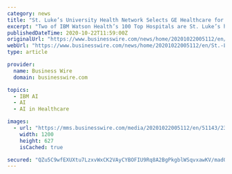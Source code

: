 ```yaml
---
category: news
title: "St. Luke’s University Health Network Selects GE Healthcare for $11 Million Ultrasound Purchase to Create System-wide Efficiencies"
excerpt: "Two of IBM Watson Health’s 100 Top Hospitals are St. Luke’s hospitals. St. Luke’s University Hospital has earned the 100 Top Major Teaching Hospital designation from IBM Watson Health eight ..."
publishedDateTime: 2020-10-22T11:59:00Z
originalUrl: "https://www.businesswire.com/news/home/20201022005112/en/St.-Luke’s-University-Health-Network-Selects-GE-Healthcare-for-11-Million-Ultrasound-Purchase-to-Create-System-wide-Efficiencies"
webUrl: "https://www.businesswire.com/news/home/20201022005112/en/St.-Luke’s-University-Health-Network-Selects-GE-Healthcare-for-11-Million-Ultrasound-Purchase-to-Create-System-wide-Efficiencies"
type: article

provider:
  name: Business Wire
  domain: businesswire.com

topics:
  - IBM AI
  - AI
  - AI in Healthcare

images:
  - url: "https://mms.businesswire.com/media/20201022005112/en/51143/23/GE_Imagination_at_Work_Logo.jpg"
    width: 1200
    height: 627
    isCached: true

secured: "QZu5C9wfEXUXtu7LzxvWxCK2VAyCYBOFIU9Rq8A2BgPkgblWSqvxawKV/madQn/31Dvjvo4Uw2F5Os7kLU6Mv8ekNxc7X/PtSVrq+WXm+FTEI16afDQfh5GHKA+d9g0mmyLWV9F8yr2lqpxMM1dAmvbyxs8aHFItlFyAmWtNemLyclZSknUVdPhAtJIduIVtf3GaOEqKnMj+FBjux97xpZgmlHI24BE8b66R2eNUBx4zlv5wKgabvyf8mpJezTkHyW+D6v9hkmmaDI+z7LuhabaJzZAOS1YOmt3D4QTaaTsYTvKXGgH6Z5mh5qAB001vK8MJmO/dJdxsAzBhaVE46iryFAReXXHi6d7D3FS7qr4=;mjf5lGAru1sN/A00zBMf6w=="
---
```


